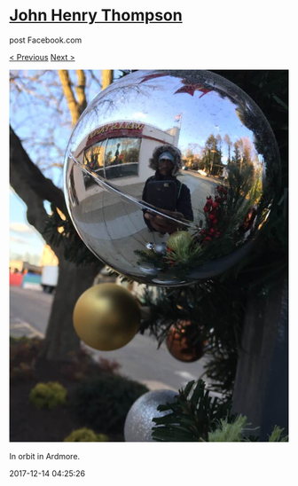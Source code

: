 # [John Henry Thompson](../README.md)
post Facebook.com

[< Previous](2017-12-20-1.md) [Next >](2017-12-13-1.md)

[![](../media/2017-12-14/Timeline-Photos-In-orbit-in-Ardmore.jpg)](../README.md)

In orbit in Ardmore.

2017-12-14 04:25:26